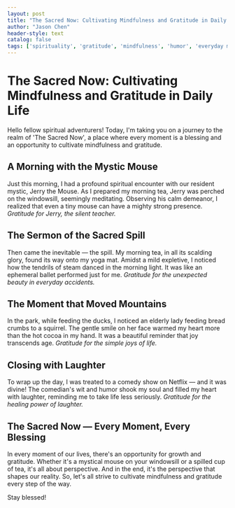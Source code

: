 ```yaml
---
layout: post
title: "The Sacred Now: Cultivating Mindfulness and Gratitude in Daily Life"
author: "Jason Chen"
header-style: text
catalog: false
tags: ['spirituality', 'gratitude', 'mindfulness', 'humor', 'everyday miracles']
---
```


# The Sacred Now: Cultivating Mindfulness and Gratitude in Daily Life  

Hello fellow spiritual adventurers! Today, I'm taking you on a journey to the realm of 'The Sacred Now', a place where every moment is a blessing and an opportunity to cultivate mindfulness and gratitude.   

## A Morning with the Mystic Mouse  
Just this morning, I had a profound spiritual encounter with our resident mystic, Jerry the Mouse. As I prepared my morning tea, Jerry was perched on the windowsill, seemingly meditating. Observing his calm demeanor, I realized that even a tiny mouse can have a mighty strong presence. *Gratitude for Jerry, the silent teacher.*  

## The Sermon of the Sacred Spill  
Then came the inevitable — the spill. My morning tea, in all its scalding glory, found its way onto my yoga mat. Amidst a mild expletive, I noticed how the tendrils of steam danced in the morning light. It was like an ephemeral ballet performed just for me. *Gratitude for the unexpected beauty in everyday accidents.*  

## The Moment that Moved Mountains  
In the park, while feeding the ducks, I noticed an elderly lady feeding bread crumbs to a squirrel. The gentle smile on her face warmed my heart more than the hot cocoa in my hand. It was a beautiful reminder that joy transcends age. *Gratitude for the simple joys of life.*  

## Closing with Laughter  
To wrap up the day, I was treated to a comedy show on Netflix — and it was divine! The comedian's wit and humor shook my soul and filled my heart with laughter, reminding me to take life less seriously. *Gratitude for the healing power of laughter.*  

## The Sacred Now — Every Moment, Every Blessing  
In every moment of our lives, there's an opportunity for growth and gratitude. Whether it's a mystical mouse on your windowsill or a spilled cup of tea, it's all about perspective. And in the end, it's the perspective that shapes our reality. So, let's all strive to cultivate mindfulness and gratitude every step of the way.  

Stay blessed!  